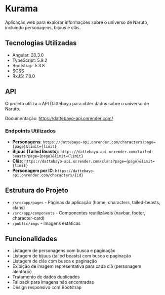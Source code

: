 # Kurama

Aplicação web para explorar informações sobre o universo de Naruto, incluindo personagens, bijuus e clãs.

## Tecnologias Utilizadas

- Angular: 20.3.0
- TypeScript: 5.9.2
- Bootstrap: 5.3.8
- SCSS
- RxJS: 7.8.0

## API

O projeto utiliza a API Dattebayo para obter dados sobre o universo de Naruto.

Documentação: https://dattebayo-api.onrender.com/

### Endpoints Utilizados

- **Personagens**: `https://dattebayo-api.onrender.com/characters?page={page}&limit={limit}`
- **Bijuus (Tailed Beasts)**: `https://dattebayo-api.onrender.com/tailed-beasts?page={page}&limit={limit}`
- **Clãs**: `https://dattebayo-api.onrender.com/clans?page={page}&limit={limit}`
- **Personagem por ID**: `https://dattebayo-api.onrender.com/characters/{id}`

## Estrutura do Projeto

- `/src/app/pages` - Páginas da aplicação (home, characters, tailed-beasts, clans)
- `/src/app/components` - Componentes reutilizáveis (navbar, footer, character-card)
- `/public/imgs` - Imagens estáticas

## Funcionalidades

- Listagem de personagens com busca e paginação
- Listagem de bijuus (tailed beasts) com busca e paginação
- Listagem de clãs com busca e paginação
- Exibição de imagem representativa para cada clã (personagem aleatório)
- Tratamento de dados duplicados
- Fallback para imagens não encontradas
- Design responsivo com Bootstrap
